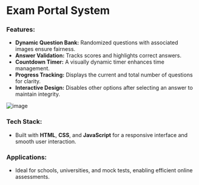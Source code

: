 # Exam Portal System  

### Features:  
- **Dynamic Question Bank:** Randomized questions with associated images ensure fairness.  
- **Answer Validation:** Tracks scores and highlights correct answers.  
- **Countdown Timer:** A visually dynamic timer enhances time management.  
- **Progress Tracking:** Displays the current and total number of questions for clarity.  
- **Interactive Design:** Disables other options after selecting an answer to maintain integrity.  

![image](https://github.com/user-attachments/assets/175699f0-2ff5-4487-a462-76ef4bae4016)


### Tech Stack:  
- Built with **HTML**, **CSS**, and **JavaScript** for a responsive interface and smooth user interaction.  

### Applications:  
- Ideal for schools, universities, and mock tests, enabling efficient online assessments.  

